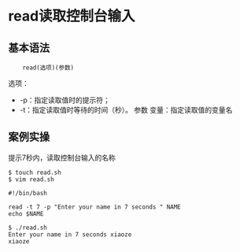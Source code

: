 # read读取控制台输入
## 基本语法
```
	read(选项)(参数)
```
选项：
* -p：指定读取值时的提示符；
*  -t：指定读取值时等待的时间（秒）。
参数
	变量：指定读取值的变量名
## 案例实操
提示7秒内，读取控制台输入的名称
```
$ touch read.sh
$ vim read.sh
```
```
#!/bin/bash

read -t 7 -p "Enter your name in 7 seconds " NAME
echo $NAME
```
```
$ ./read.sh 
Enter your name in 7 seconds xiaoze
xiaoze
```